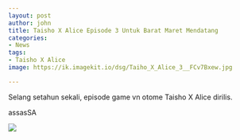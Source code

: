 ```yaml
---
layout: post
author: john
title: Taisho X Alice Episode 3 Untuk Barat Maret Mendatang
categories:
- News
tags:
- Taisho X Alice
image: https://ik.imagekit.io/dsg/Taiho_X_Alice_3__FCv7Bxew.jpg

---
```

Selang setahun sekali, episode game vn otome Taisho X Alice dirilis.

assasSA

![](https://ik.imagekit.io/dsg/Taisho_X_Alice_3_Steam_SS_vONev06Xb.jpg)